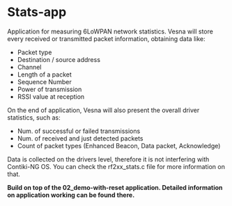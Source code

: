 # Stats-app

Application for measuring 6LoWPAN network statistics. Vesna will store every received or transmitted packet information, obtaining data like:

* Packet type
* Destination / source address
* Channel
* Length of a packet
* Sequence Number
* Power of transmission
* RSSI value at reception

On the end of application, Vesna will also present the overall driver statistics, such as:

* Num. of successful or failed transmissions
* Num. of received and just detected packets
* Count of packet types (Enhanced Beacon, Data packet, Acknowledge) 

Data is collected on the drivers level, therefore it is not interfering with Contiki-NG OS. You can check the rf2xx_stats.c file for more information on that.

**Build on top of the 02_demo-with-reset application. Detailed information on application working can be found there.**
